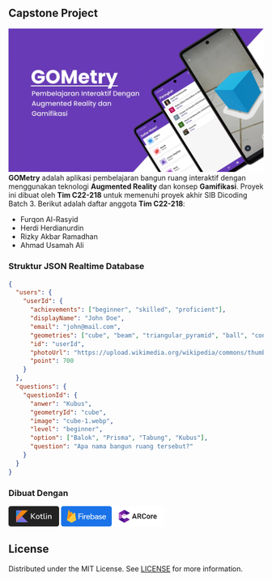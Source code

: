## Capstone Project

![Screenshot](app-banner.webp)
**GOMetry** adalah aplikasi pembelajaran bangun ruang interaktif dengan menggunakan teknologi **Augmented Reality** dan konsep **Gamifikasi**. Proyek ini dibuat oleh **Tim C22-218** untuk memenuhi proyek akhir SIB Dicoding Batch 3. Berikut adalah daftar anggota **Tim C22-218**:
  - Furqon Al-Rasyid
  - Herdi Herdianurdin
  - Rizky Akbar Ramadhan
  - Ahmad Usamah Ali

### Struktur JSON Realtime Database
```JSON
{
  "users": {
    "userId": {
      "achievements": ["beginner", "skilled", "proficient"],
      "displayName": "John Doe",
      "email": "john@mail.com",
      "geometries": ["cube", "beam", "triangular_pyramid", "ball", "cone", "tube", "triangular_prism"],
      "id": "userId",
      "photoUrl": "https://upload.wikimedia.org/wikipedia/commons/thumb/5/50/John_and_Jane_Doe_Headstones.jpg/1200px-John_and_Jane_Doe_Headstones.jpg",
      "point": 700
    }
  },
  "questions": {
    "questionId": {
      "anwer": "Kubus",
      "geometryId": "cube",
      "image": "cube-1.webp",
      "level": "beginner",
      "option": ["Balok", "Prisma", "Tabung", "Kubus"],
      "question": "Apa nama bangun ruang tersebut?"
    }
  }
}
```

### Dibuat Dengan
[<img src='kotlin.svg' alt='kotlin' width='100' />](https://kotlinlang.org/)
[<img src='firebase.svg' alt='firebase' width='100' />](https://firebase.google.com/)
[<img src='arcore.svg' alt='ARCore' width='100' />](https://developers.google.com/ar)

## License
Distributed under the MIT License. See [LICENSE](LICENSE) for more information.
